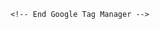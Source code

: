 <!DOCTYPE html>
<html>
<head>
    <meta charset="utf-8" />
    <link rel="stylesheet" href="https://cdn.jsdelivr.net/gh/tiankongmanhua/tiankongmanhua.github.io/publish.css?2020" />
    <title>天空漫画站|skymanhua|最新地址|最新可用地址</title>
    <meta http-equiv="X-UA-Compatible" content="IE=edge,chrome=1">
    <meta content='width=device-width, initial-scale=1.0, user-scalable=0' name='viewport' />
    <meta name="keywords" content="天空漫画站,skymanhua,天空app,最新地址
" />
    <meta name="description" content="欢迎访问天空漫画站|skymanhua地址发布页，为您提供天空漫画最新地址。" />
	<!-- Google Tag Manager -->
	
	<!-- End Google Tag Manager -->	
</head>


<script type="text/javascript" src="https://cdn.jsdelivr.net/gh/tiankongmanhua/tiankongmanhua.github.io/publish.js?20220627"></script>
</html>
